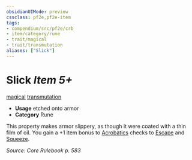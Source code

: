 ```yaml
---
obsidianUIMode: preview
cssclass: pf2e,pf2e-item
tags:
- compendium/src/pf2e/crb
- item/category/rune
- trait/magical
- trait/transmutation
aliases: ["Slick"]
---
```

# Slick *Item 5+*  
[magical](rules/traits/magical.md)  [transmutation](rules/traits/transmutation.md)  

- **Usage** etched onto armor
- **Category** Rune

This property makes armor slippery, as though it were coated with a thin film of oil. You gain a +1 item bonus to [Acrobatics](compendium/skills.md#Acrobatics) checks to [Escape](rules/actions/escape.md) and [Squeeze](rules/actions/squeeze.md).

*Source: Core Rulebook p. 583*